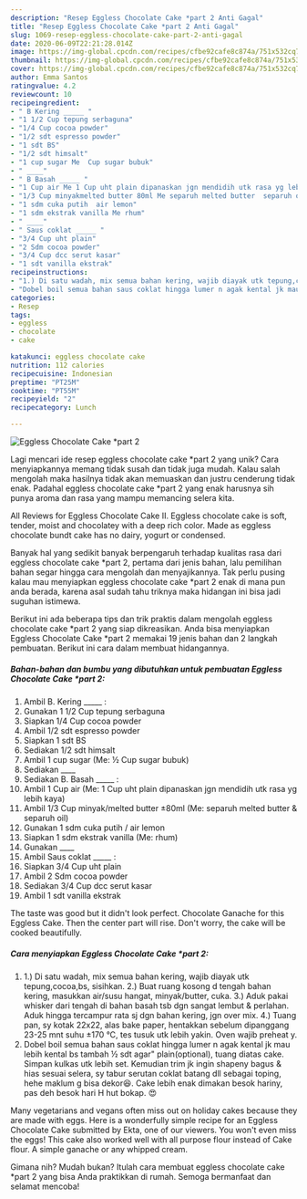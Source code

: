 ```yaml
---
description: "Resep Eggless Chocolate Cake *part 2 Anti Gagal"
title: "Resep Eggless Chocolate Cake *part 2 Anti Gagal"
slug: 1069-resep-eggless-chocolate-cake-part-2-anti-gagal
date: 2020-06-09T22:21:28.014Z
image: https://img-global.cpcdn.com/recipes/cfbe92cafe8c874a/751x532cq70/eggless-chocolate-cake-part-2-foto-resep-utama.jpg
thumbnail: https://img-global.cpcdn.com/recipes/cfbe92cafe8c874a/751x532cq70/eggless-chocolate-cake-part-2-foto-resep-utama.jpg
cover: https://img-global.cpcdn.com/recipes/cfbe92cafe8c874a/751x532cq70/eggless-chocolate-cake-part-2-foto-resep-utama.jpg
author: Emma Santos
ratingvalue: 4.2
reviewcount: 10
recipeingredient:
- " B Kering _____ "
- "1 1/2 Cup tepung serbaguna"
- "1/4 Cup cocoa powder"
- "1/2 sdt espresso powder"
- "1 sdt BS"
- "1/2 sdt himsalt"
- "1 cup sugar Me  Cup sugar bubuk"
- " ____"
- " B Basah _____ "
- "1 Cup air Me 1 Cup uht plain dipanaskan jgn mendidih utk rasa yg lebih kaya"
- "1/3 Cup minyakmelted butter 80ml Me separuh melted butter  separuh oil"
- "1 sdm cuka putih  air lemon"
- "1 sdm ekstrak vanilla Me rhum"
- " ____"
- " Saus coklat _____ "
- "3/4 Cup uht plain"
- "2 Sdm cocoa powder"
- "3/4 Cup dcc serut kasar"
- "1 sdt vanilla ekstrak"
recipeinstructions:
- "1.) Di satu wadah, mix semua bahan kering, wajib diayak utk tepung,cocoa,bs, sisihkan. 2.) Buat ruang kosong d tengah bahan kering, masukkan air/susu hangat, minyak/butter, cuka. 3.) Aduk pakai whisker dari tengah di bahan basah tsb dgn sangat lembut &amp; perlahan. Aduk hingga tercampur rata sj dgn bahan kering, jgn over mix. 4.) Tuang pan, sy kotak 22x22, alas bake paper, hentakkan sebelum dipanggang 23-25 mnt suhu ±170 °C, tes tusuk utk lebih yakin. Oven wajib preheat y."
- "Dobel boil semua bahan saus coklat hingga lumer n agak kental jk mau lebih kental bs tambah ½ sdt agar&#34; plain(optional), tuang diatas cake. Simpan kulkas utk lebih set. Kemudian trim jk ingin shapeny bagus &amp; hias sesuai selera, sy tabur serutan coklat batang dll sebagai toping, hehe maklum g bisa dekor😆. Cake lebih enak dimakan besok hariny, pas deh besok hari H hut bokap. 😍"
categories:
- Resep
tags:
- eggless
- chocolate
- cake

katakunci: eggless chocolate cake 
nutrition: 112 calories
recipecuisine: Indonesian
preptime: "PT25M"
cooktime: "PT55M"
recipeyield: "2"
recipecategory: Lunch

---
```



![Eggless Chocolate Cake *part 2](https://img-global.cpcdn.com/recipes/cfbe92cafe8c874a/751x532cq70/eggless-chocolate-cake-part-2-foto-resep-utama.jpg)

Lagi mencari ide resep eggless chocolate cake *part 2 yang unik? Cara menyiapkannya memang tidak susah dan tidak juga mudah. Kalau salah mengolah maka hasilnya tidak akan memuaskan dan justru cenderung tidak enak. Padahal eggless chocolate cake *part 2 yang enak harusnya sih punya aroma dan rasa yang mampu memancing selera kita.

All Reviews for Eggless Chocolate Cake II. Eggless chocolate cake is soft, tender, moist and chocolatey with a deep rich color. Made as eggless chocolate bundt cake has no dairy, yogurt or condensed.

Banyak hal yang sedikit banyak berpengaruh terhadap kualitas rasa dari eggless chocolate cake *part 2, pertama dari jenis bahan, lalu pemilihan bahan segar hingga cara mengolah dan menyajikannya. Tak perlu pusing kalau mau menyiapkan eggless chocolate cake *part 2 enak di mana pun anda berada, karena asal sudah tahu triknya maka hidangan ini bisa jadi suguhan istimewa.


Berikut ini ada beberapa tips dan trik praktis dalam mengolah eggless chocolate cake *part 2 yang siap dikreasikan. Anda bisa menyiapkan Eggless Chocolate Cake *part 2 memakai 19 jenis bahan dan 2 langkah pembuatan. Berikut ini cara dalam membuat hidangannya.

<!--inarticleads1-->

##### Bahan-bahan dan bumbu yang dibutuhkan untuk pembuatan Eggless Chocolate Cake *part 2:

1. Ambil  B. Kering _____ :
1. Gunakan 1 1/2 Cup tepung serbaguna
1. Siapkan 1/4 Cup cocoa powder
1. Ambil 1/2 sdt espresso powder
1. Siapkan 1 sdt BS
1. Sediakan 1/2 sdt himsalt
1. Ambil 1 cup sugar (Me: ½ Cup sugar bubuk)
1. Sediakan  ____
1. Sediakan  B. Basah _____ :
1. Ambil 1 Cup air (Me: 1 Cup uht plain dipanaskan jgn mendidih utk rasa yg lebih kaya)
1. Ambil 1/3 Cup minyak/melted butter ±80ml (Me: separuh melted butter &amp; separuh oil)
1. Gunakan 1 sdm cuka putih / air lemon
1. Siapkan 1 sdm ekstrak vanilla (Me: rhum)
1. Gunakan  ____
1. Ambil  Saus coklat _____ :
1. Siapkan 3/4 Cup uht plain
1. Ambil 2 Sdm cocoa powder
1. Sediakan 3/4 Cup dcc serut kasar
1. Ambil 1 sdt vanilla ekstrak


The taste was good but it didn&#39;t look perfect. Chocolate Ganache for this Eggless Cake. Then the center part will rise. Don&#39;t worry, the cake will be cooked beautifully. 

<!--inarticleads2-->

##### Cara menyiapkan Eggless Chocolate Cake *part 2:

1. 1.) Di satu wadah, mix semua bahan kering, wajib diayak utk tepung,cocoa,bs, sisihkan. 2.) Buat ruang kosong d tengah bahan kering, masukkan air/susu hangat, minyak/butter, cuka. 3.) Aduk pakai whisker dari tengah di bahan basah tsb dgn sangat lembut &amp; perlahan. Aduk hingga tercampur rata sj dgn bahan kering, jgn over mix. 4.) Tuang pan, sy kotak 22x22, alas bake paper, hentakkan sebelum dipanggang 23-25 mnt suhu ±170 °C, tes tusuk utk lebih yakin. Oven wajib preheat y.
1. Dobel boil semua bahan saus coklat hingga lumer n agak kental jk mau lebih kental bs tambah ½ sdt agar&#34; plain(optional), tuang diatas cake. Simpan kulkas utk lebih set. Kemudian trim jk ingin shapeny bagus &amp; hias sesuai selera, sy tabur serutan coklat batang dll sebagai toping, hehe maklum g bisa dekor😆. Cake lebih enak dimakan besok hariny, pas deh besok hari H hut bokap. 😍


Many vegetarians and vegans often miss out on holiday cakes because they are made with eggs. Here is a wonderfully simple recipe for an Eggless Chocolate Cake submitted by Ekta, one of our viewers. You won&#39;t even miss the eggs! This cake also worked well with all purpose flour instead of Cake flour. A simple ganache or any whipped cream. 

Gimana nih? Mudah bukan? Itulah cara membuat eggless chocolate cake *part 2 yang bisa Anda praktikkan di rumah. Semoga bermanfaat dan selamat mencoba!
